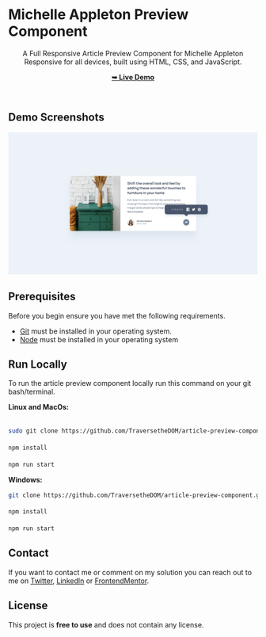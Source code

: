 # Michelle Appleton Preview Component


<div align="center">

  A Full Responsive Article Preview Component for Michelle Appleton<br />Responsive for all devices, built using HTML, CSS, and JavaScript.

  <a href="https://michelle-appleton-preview-article-component.netlify.app/"><strong>➥ Live Demo</strong></a>

</div>

<br />


## Demo Screenshots

![demo_preview.jpeg](/images/demo_preview.jpeg)

## Prerequisites

Before you begin ensure you have met the following requirements. 

- [Git](https://git-scm.com/) must be installed in your operating system.
- [Node](https://nodejs.org/en) must be installed in your operating system

## Run Locally

To run the article preview component locally run this command on your git bash/terminal. 

**Linux and MacOs:**

```bash

sudo git clone https://github.com/TraversetheDOM/article-preview-component.git

npm install 

npm run start
```

**Windows:**

```bash
git clone https://github.com/TraversetheDOM/article-preview-component.git

npm install 

npm run start
```

## Contact

If you want to contact me or comment on my solution you can reach out to me on [Twitter](https://twitter.com/_TraverseDOM), [LinkedIn](https://www.linkedin.com/in/ikuomola-stephen/) or [FrontendMentor](https://www.frontendmentor.io/profile/TraversetheDOM). 

## License

This project is **free to use** and does not contain any license.